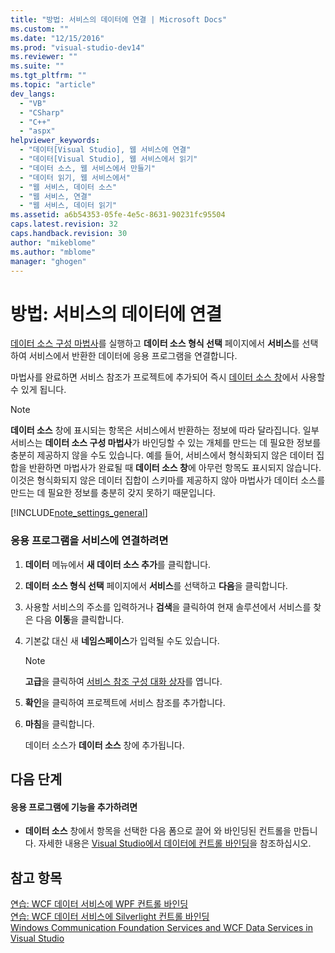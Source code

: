 ```yaml
---
title: "방법: 서비스의 데이터에 연결 | Microsoft Docs"
ms.custom: ""
ms.date: "12/15/2016"
ms.prod: "visual-studio-dev14"
ms.reviewer: ""
ms.suite: ""
ms.tgt_pltfrm: ""
ms.topic: "article"
dev_langs: 
  - "VB"
  - "CSharp"
  - "C++"
  - "aspx"
helpviewer_keywords: 
  - "데이터[Visual Studio], 웹 서비스에 연결"
  - "데이터[Visual Studio], 웹 서비스에서 읽기"
  - "데이터 소스, 웹 서비스에서 만들기"
  - "데이터 읽기, 웹 서비스에서"
  - "웹 서비스, 데이터 소스"
  - "웹 서비스, 연결"
  - "웹 서비스, 데이터 읽기"
ms.assetid: a6b54353-05fe-4e5c-8631-90231fc95504
caps.latest.revision: 32
caps.handback.revision: 30
author: "mikeblome"
ms.author: "mblome"
manager: "ghogen"
---
```

# 방법: 서비스의 데이터에 연결
[데이터 소스 구성 마법사](../data-tools/media/data-source-configuration-wizard.png)를 실행하고 **데이터 소스 형식 선택** 페이지에서 **서비스**를 선택하여 서비스에서 반환한 데이터에 응용 프로그램을 연결합니다.  
  
 마법사를 완료하면 서비스 참조가 프로젝트에 추가되어 즉시 [데이터 소스 창](../Topic/Data%20Sources%20Window.md)에서 사용할 수 있게 됩니다.  
  
> [!NOTE]
>  **데이터 소스** 창에 표시되는 항목은 서비스에서 반환하는 정보에 따라 달라집니다.  일부 서비스는 **데이터 소스 구성 마법사**가 바인딩할 수 있는 개체를 만드는 데 필요한 정보를 충분히 제공하지 않을 수도 있습니다.  예를 들어, 서비스에서 형식화되지 않은 데이터 집합을 반환하면 마법사가 완료될 때 **데이터 소스 창**에 아무런 항목도 표시되지 않습니다.  이것은 형식화되지 않은 데이터 집합이 스키마를 제공하지 않아 마법사가 데이터 소스를 만드는 데 필요한 정보를 충분히 갖지 못하기 때문입니다.  
  
 [!INCLUDE[note_settings_general](../data-tools/includes/note_settings_general_md.md)]  
  
### 응용 프로그램을 서비스에 연결하려면  
  
1.  **데이터** 메뉴에서 **새 데이터 소스 추가**를 클릭합니다.  
  
2.  **데이터 소스 형식 선택** 페이지에서 **서비스**를 선택하고 **다음**을 클릭합니다.  
  
3.  사용할 서비스의 주소를 입력하거나 **검색**을 클릭하여 현재 솔루션에서 서비스를 찾은 다음 **이동**을 클릭합니다.  
  
4.  기본값 대신 새 **네임스페이스**가 입력될 수도 있습니다.  
  
    > [!NOTE]
    >  **고급**을 클릭하여 [서비스 참조 구성 대화 상자](../data-tools/configure-service-reference-dialog-box.md)를 엽니다.  
  
5.  **확인**을 클릭하여 프로젝트에 서비스 참조를 추가합니다.  
  
6.  **마침**을 클릭합니다.  
  
     데이터 소스가 **데이터 소스** 창에 추가됩니다.  
  
## 다음 단계  
  
#### 응용 프로그램에 기능을 추가하려면  
  
-   **데이터 소스** 창에서 항목을 선택한 다음 폼으로 끌어 와 바인딩된 컨트롤을 만듭니다.  자세한 내용은 [Visual Studio에서 데이터에 컨트롤 바인딩](../data-tools/bind-controls-to-data-in-visual-studio.md)을 참조하십시오.  
  
## 참고 항목  
 [연습: WCF 데이터 서비스에 WPF 컨트롤 바인딩](../data-tools/bind-wpf-controls-to-a-wcf-data-service.md)   
 [연습: WCF 데이터 서비스에 Silverlight 컨트롤 바인딩](../Topic/Walkthrough:%20Binding%20Silverlight%20Controls%20to%20a%20WCF%20Data%20Service.md)   
 [Windows Communication Foundation Services and WCF Data Services in Visual Studio](../data-tools/windows-communication-foundation-services-and-wcf-data-services-in-visual-studio.md)